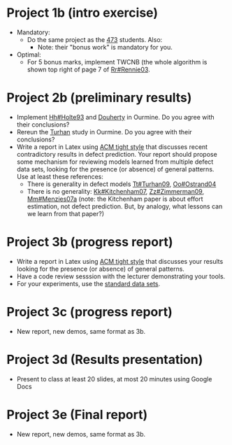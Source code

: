 # Project 1b (intro exercise) #

  * Mandatory:
    * Do the same project as the [473](473proj1.md) students. Also:
      * Note: their "bonus work" is mandatory for you.
  * Optimal:
    * For 5 bonus marks, implement   TWCNB (the whole algorithm is shown top right of page 7 of [Rr#Rennie03](Rr#Rennie03.md).

# Project 2b (preliminary results) #

  * Implement [Hh#Holte93](Hh#Holte93.md) and  [Douherty](Dd#Dou95.md) in Ourmine. Do you agree with their conclusions?
  * Rereun the  [Turhan](Tt#Turhan09.md) study in Ourmine. Do you agree with their conclusions?
  * Write a report in Latex using [ACM tight style](http://www.acm.org/sigs/publications/proceedings-templates) that discusses recent contradictory results in defect prediction. Your report should propose some mechanism for reviewing models learned from multiple defect data sets, looking for the presence (or absence) of general patterns. Use at least these references:
    * There is generality in defect models [Tt#Turhan09](Tt#Turhan09.md), [Oo#Ostrand04](Oo#Ostrand04.md)
    * There is no generality: [Kk#Kitchenham07](Kk#Kitchenham07.md), [Zz#Zimmerman09](Zz#Zimmerman09.md), [Mm#Menzies07a](Mm#Menzies07a.md)  (note: the Kitchenham paper is about effort estimation, not defect prediction. But, by analogy, what lessons can we learn from that paper?)

# Project 3b (progress report) #
  * Write a report in Latex using [ACM tight style](http://www.acm.org/sigs/publications/proceedings-templates) that discusses your results looking for the presence (or absence) of general patterns.
  * Have a code review sesssion with the lecturer demonstrating your tools.
  * For your experiments, use the [standard data sets](http://code.google.com/p/ourmine/source/browse/trunk/our/arffs/promise/).

# Project 3c (progress report) #
  * New report, new demos, same format as 3b.

# Project 3d (Results presentation) #
  * Present to class at least 20 slides, at most 20 minutes using  Google Docs

# Project 3e (Final report) #
  * New report, new demos, same format as 3b.
